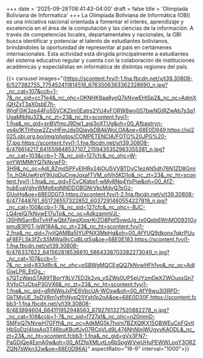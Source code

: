 +++
date = '2025-09-28T08:41:43-04:00'
draft = false
title = 'Olimpiada Boliviana de Informatica'
+++
La Olimpiada Boliviana de Informática (OBI) es una iniciativa nacional orientada a fomentar el interés, aprendizaje y excelencia en el área de la computación y las ciencias de la información. A través de competencias locales, departamentales y nacionales, la OBI busca identificar y potenciar el talento de estudiantes bolivianos, brindándoles la oportunidad de representar al país en certámenes internacionales. Esta actividad está dirigida principalmente a estudiantes del sistema educativo regular y cuenta con la colaboración de instituciones académicas y especialistas en informática de distintas regiones del país.

{{< carousel images="{https://scontent.fvvi1-1.fna.fbcdn.net/v/t39.30808-6/527382755_775452411814516_6763506363362328690_n.jpg?_nc_cat=107&ccb=1-7&_nc_sid=cc71e4&_nc_ohc=OKNHK8aa8yoQ7kNvwEHISp2&_nc_oc=AdmXiQHZxT3aX0sbE7h-WjgF0iK3ze44Fo5SVCKZIm0Eatrs2YU4vFORW8wy0S7bwNGtRZwAb7s3q1UgaMlbNu3Z&_nc_zt=23&_nc_ht=scontent.fvvi1-1.fna&_nc_gid=snBVfmcJ9Dw1_agj3oXTUg&oh=00_Afbastryn-ye4o1KTHhow2ZzyHFmJds0QiaybDBAkWoLOA&oe=68E0D949,https://ioi2025.obi.org.bo/img/photos/COMPETENCIA/FOTO%20JPG%20-17.jpg,https://scontent.fvvi1-1.fna.fbcdn.net/v/t39.30808-6/476614217_641559848537107_2159435352963355381_n.jpg?_nc_cat=103&ccb=1-7&_nc_sid=127cfc&_nc_ohc=W-snYWtMMtYQ7kNvwF0-3H9&_nc_oc=Adl_8ZmdSPFvElHRv24iOIJ5VVBTDvC1ezAN5dh76N1ZD8GmiTn_hOAUwKrpY9iUqDuCnwJoxafTVM_olVh5KD1o&_nc_zt=23&_nc_ht=scontent.fvvi1-1.fna&_nc_gid=FCvCKqbxf-wMv6Np4YoPiw&oh=00_AfZ-hubEvaVghyWMg6xqNNDDOBGNrVkcMdyQ7pGz-GUoHg&oe=68E0D073,https://scontent.fvvi1-2.fna.fbcdn.net/v/t39.30808-6/477448761_651726557322852_6037291460554227819_n.jpg?_nc_cat=100&ccb=1-7&_nc_sid=127cfc&_nc_ohc=-BJC-LQ4reIQ7kNvwE17uTp&_nc_oc=AdkzamnVJL-j35HNSarrBqTviHFwQbt7jiegXiqsrKrZO8PpfSvwdJg_tx0Qqb6WnMO0931GypmuB3P0T-lsW16A&_nc_zt=23&_nc_ht=scontent.fvvi1-2.fna&_nc_gid=7jyjlQAMBa5IYUPNX3MpHg&oh=00_AfYUQ9dkonx7qkrPUuaF8EFLSk3fZcSSMWaI9cCqBLstSg&oe=68E0E183,https://scontent.fvvi1-1.fna.fbcdn.net/v/t39.30808-6/476337622_641562818536810_5864338703382273049_n.jpg?_nc_cat=107&ccb=1-7&_nc_sid=833d8c&_nc_ohc=pSBWgMQCEgQQ7kNvwHFh1yo&_nc_oc=AdlGiwLPR_EtOg_-s7QTzWasSTA89TBorY8LV7ED2k2vq_vSZWs0UP5pUYzmDeXZWOussQn7XVfoC1JCbsP3GVX6&_nc_zt=23&_nc_ht=scontent.fvvi1-1.fna&_nc_gid=gRiNWgJxPlE6VbcUA-WOsw&oh=00_AfY6wu3l3RPD-GkTMyUE_3sDV8m1ytfhNypQ1lYxh1p2nA&oe=68E0D30F,https://scontent.fcbb3-1.fna.fbcdn.net/v/t39.30808-6/483894604_664111952948563_8792761327520882278_n.jpg?_nc_cat=108&ccb=1-7&_nc_sid=f727a1&_nc_ohc=n20mmD-SMFoQ7kNvwH7GFfh&_nc_oc=AdkMG5k7hom7BZXQlKX15GBWEuCpFQvtIHbSoDzI4lqsAq3T46buKButfJy07RCpVLd9L474NhNIxjWUgvvKAODL&_nc_zt=23&_nc_ht=scontent.fcbb3-1.fna&_nc_gid=gVx3FN7-PaGDiQe4EsnA0w&oh=00_AfZfqXMLvtLo6bSpgWVwUHuPEWWLoqY3ORZZQN7sWkn32w&oe=68E0D96A}" aspectRatio="16-9" interval="1000">}}